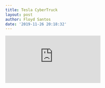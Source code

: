 ```yaml
---
title: Tesla CyberTruck
layout: post
author: Floyd Santos
date: '2019-11-26 20:18:32'
---
```


<iframe width="auto" height="auto" src="https://www.youtube.com/embed/m7atGkba-Z8" frameborder="0" allow="accelerometer; autoplay; encrypted-media; gyroscope; picture-in-picture" allowfullscreen></iframe>